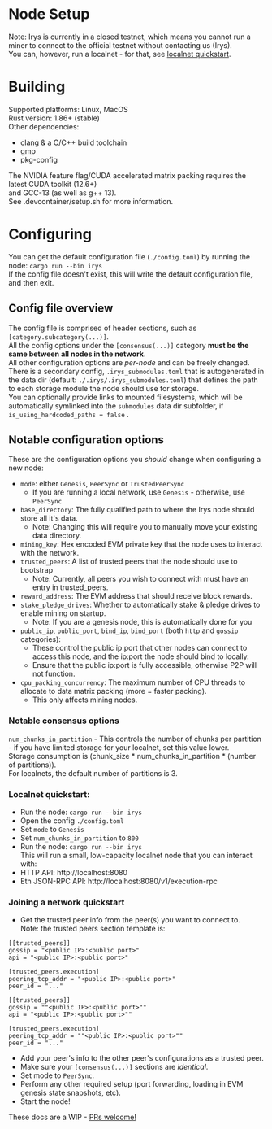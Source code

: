 # Node Setup
Note: Irys is currently in a closed testnet, which means you cannot run a miner to connect to the official testnet without contacting us (Irys).\
You can, however, run a localnet - for that, see [localnet quickstart](#localnet-quickstart).

# Building
Supported platforms: Linux, MacOS \
Rust version: 1.86+ (stable)\
Other dependencies:
 - clang & a C/C++ build toolchain
 - gmp
 - pkg-config

The NVIDIA feature flag/CUDA accelerated matrix packing requires the latest CUDA toolkit (12.6+)\
and GCC-13 (as well as g++ 13).\
See .devcontainer/setup.sh for more information.


# Configuring
You can get the default configuration file (`./config.toml`) by running the node: `cargo run --bin irys`\
If the config file doesn't exist, this will write the default configuration file, and then exit.
## Config file overview
The config file is comprised of header sections, such as `[category.subcategory(...)]`.\
All the config options under the `[consensus(...)]` category **must be the same between all nodes in the network**.\
All other configuration options are *per-node* and can be freely changed.\
There is a secondary config, `.irys_submodules.toml` that is autogenerated in the data dir (default: `./.irys/.irys_submodules.toml`) that defines the path to each storage module the node should use for storage.\
You can optionally provide links to mounted filesystems, which will be automatically symlinked into the `submodules` data dir subfolder, if `is_using_hardcoded_paths = false` .

## Notable configuration options
These are the configuration options you *should* change when configuring a new node:
-  `mode`: either `Genesis`, `PeerSync` or `TrustedPeerSync` 
    - If you are running a local network, use `Genesis` - otherwise, use `PeerSync`
- `base_directory`: The fully qualified path to where the Irys node should store all it's data. 
    - Note: Changing this will require you to manually move your existing data directory.
- `mining_key`: Hex encoded EVM private key that the node uses to interact with the network.
- `trusted_peers`: A list of trusted peers that the node should use to bootstrap
    - Note: Currently, all peers you wish to connect with must have an entry in trusted_peers.
- `reward_address`: The EVM address that should receive block rewards.
- `stake_pledge_drives`: Whether to automatically stake & pledge drives to enable mining on startup.
    - Note: If you are a genesis node, this is automatically done for you
- `public_ip`, `public_port`, `bind_ip`, `bind_port` (both `http` and `gossip` categories):
    - These control the public ip:port that other nodes can connect to access this node, and the ip:port the node should bind to locally.
    - Ensure that the public ip:port is fully accessible, otherwise P2P will not function.
- `cpu_packing_concurrency`: The maximum number of CPU threads to allocate to data matrix packing (more = faster packing).
    - This only affects mining nodes.


### Notable consensus options
`num_chunks_in_partition` - This controls the number of chunks per partition - if you have limited storage for your localnet, set this value lower.\
 Storage consumption is (chunk_size * num_chunks_in_partition * (number of partitions)).\
 For localnets, the default number of partitions is 3.


### Localnet quickstart:
- Run the node: `cargo run --bin irys`
- Open the config `./config.toml`
- Set `mode` to `Genesis`
- Set `num_chunks_in_partition` to `800`
- Run the node: `cargo run --bin irys`\
This will run a small, low-capacity localnet node that you can interact with:
- HTTP API: http://localhost:8080 
- Eth JSON-RPC API: http://localhost:8080/v1/execution-rpc



### Joining a network quickstart
- Get the trusted peer info from the peer(s) you want to connect to.\
Note: the trusted peers section template is:
```
[[trusted_peers]]
gossip = "<public IP>:<public port>"
api = "<public IP>:<public port>"

[trusted_peers.execution]
peering_tcp_addr = "<public IP>:<public port>"
peer_id = "..."

[[trusted_peers]]
gossip = ""<public IP>:<public port>""
api = "<public IP>:<public port>""

[trusted_peers.execution]
peering_tcp_addr = ""<public IP>:<public port>""
peer_id = "..."
```
- Add your peer's info to the other peer's configurations as a trusted peer.
- Make sure your `[consensus(...)]` sections are *identical*.
- Set mode to `PeerSync`.
- Perform any other required setup (port forwarding, loading in EVM genesis state snapshots, etc).
- Start the node!

These docs are a WIP - [PRs welcome!](https://github.com/Irys-xyz/irys)